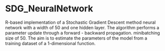 # SDG_NeuralNetwork
R-based implementation of a Stochastic Gradient Descent method neural network with a width of 50 and one hidden layer. The algorithm performs a parameter update through a forward - backward propagation. minibatching size of 50. The aim is to estimate the parameters of the model from a training dataset of a 1-dimensional function.
